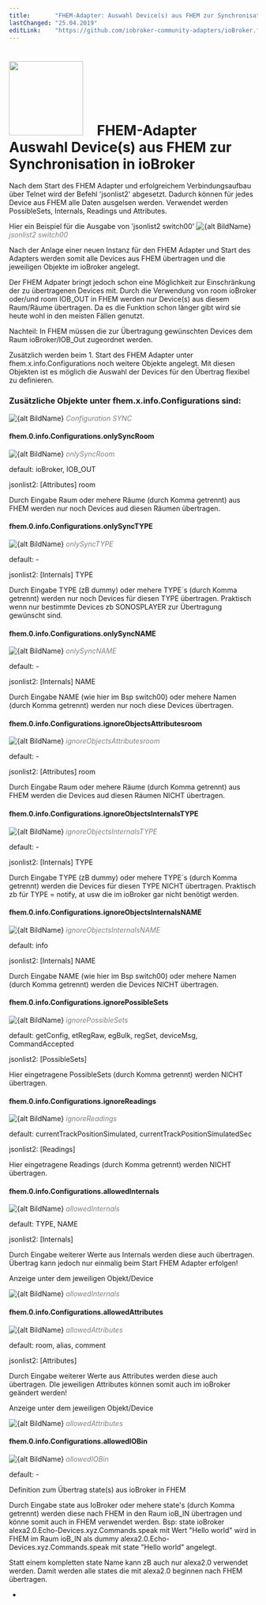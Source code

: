 ```yaml
---
title:       "FHEM-Adapter: Auswahl Device(s) aus FHEM zur Synchronisation in ioBroker"
lastChanged: "25.04.2019"
editLink:    "https://github.com/iobroker-community-adapters/ioBroker.fhem/blob/master/docs/de/Synchro.md"
---
```


# <img src="media/fhem.png" width=150 hight=150/>&emsp;FHEM-Adapter<br> Auswahl Device(s) aus FHEM zur Synchronisation in ioBroker
Nach dem Start des FHEM Adapter und erfolgreichem Verbindungsaufbau über Telnet wird der Befehl 'jsonlist2' abgesetzt.
Dadurch können für jedes Device aus FHEM alle Daten ausgelsen werden. Verwendet werden PossibleSets, Internals, Readings und Attributes. 

Hier ein Beispiel für die Ausgabe von 'jsonlist2 switch00'
![{alt BildName}](media/jsonlist2.PNG "jsonlist2 switch00") <span style="color:grey">*jsonlist2 switch00*</span>

Nach der Anlage einer neuen Instanz für den FHEM Adapter und Start des Adapters werden somit alle Devices aus FHEM übertragen und die jeweiligen Objekte im ioBroker angelegt.

Der FHEM Adpater bringt jedoch schon eine Möglichkeit zur Einschränkung der zu übertragenen Devices mit.
Durch die Verwendung von room ioBroker oder/und room IOB_OUT in FHEM werden nur Device(s) aus diesem Raum/Räume übertragen.
Da es die Funktion schon länger gibt wird sie heute wohl in den meisten Fällen genutzt.

Nachteil: In FHEM müssen die zur Übertragung gewünschten Devices dem Raum ioBroker/IOB_Out zugeordnet werden.

Zusätzlich werden beim 1. Start des FHEM Adapter unter fhem.x.info.Configurations noch weitere Objekte angelegt.
Mit diesen Objekten ist es möglich die Auswahl der Devices für den Übertrag flexibel zu definieren.


### Zusätzliche Objekte unter fhem.x.info.Configurations sind:
![{alt BildName}](media/Configurations_SYNC.PNG "Configuration SYNC") <span style="color:grey">*Configuration SYNC*</span>

#### fhem.0.info.Configurations.onlySyncRoom
![{alt BildName}](media/Config_Sync_onlySyncRoom.PNG "onlySyncRoom") <span style="color:grey">*onlySyncRoom*</span>

default:   ioBroker, IOB_OUT

jsonlist2: [Attributes] room

Durch Eingabe Raum oder mehere Räume (durch Komma getrennt) aus FHEM werden nur noch Devices aud diesen Räumen  übertragen.


#### fhem.0.info.Configurations.onlySyncTYPE
![{alt BildName}](media/Config_Sync_onlySyncTYPE.PNG "onlySyncTYPE") <span style="color:grey">*onlySyncTYPE*</span>

default:    -

jsonlist2: [Internals] TYPE

Durch Eingabe TYPE (zB dummy) oder mehere TYPE´s (durch Komma getrennt) werden nur noch Devices für diesen TYPE übertragen.
Praktisch wenn nur bestimmte Devices zb SONOSPLAYER zur Übertragung gewünscht sind.

#### fhem.0.info.Configurations.onlySyncNAME
![{alt BildName}](media/Config_Sync_onlySyncNAME.PNG "onlySyncNAME") <span style="color:grey">*onlySyncNAME*</span>

default: -

jsonlist2: [Internals] NAME

Durch Eingabe NAME (wie hier im Bsp switch00) oder mehere Namen (durch Komma getrennt) werden nur noch diese Devices übertragen.

#### fhem.0.info.Configurations.ignoreObjectsAttributesroom
![{alt BildName}](media/Config_Sync_ignoreObjectsAttributesroom.PNG "ignoreObjectsAttributesroom") <span style="color:grey">*ignoreObjectsAttributesroom*</span>

default:   -

jsonlist2: [Attributes] room

Durch Eingabe Raum oder mehere Räume (durch Komma getrennt) aus FHEM werden die Devices aud diesen Räumen NICHT  übertragen.

#### fhem.0.info.Configurations.ignoreObjectsInternalsTYPE
![{alt BildName}](media/Config_Sync_ignoreObjectsInternalsTYPE.PNG "ignoreObjectsInternalsTYPE") <span style="color:grey">*ignoreObjectsInternalsTYPE*</span>

default:    -

jsonlist2: [Internals] TYPE

Durch Eingabe TYPE (zB dummy) oder mehere TYPE´s (durch Komma getrennt) werden die Devices für diesen TYPE NICHT übertragen.
Praktisch zb für TYPE = notify, at usw die im ioBroker gar nicht benötigt werden.

#### fhem.0.info.Configurations.ignoreObjectsInternalsNAME
![{alt BildName}](media/Config_Sync_ignoreObjectsInternalsNAME.PNG "ignoreObjectsInternalsNAME") <span style="color:grey">*ignoreObjectsInternalsNAME*</span>

default:    info

jsonlist2: [Internals] NAME

Durch Eingabe NAME (wie hier im Bsp switch00) oder mehere Namen (durch Komma getrennt) werden die Devices NICHT übertragen.

#### fhem.0.info.Configurations.ignorePossibleSets
![{alt BildName}](media/Config_Sync_ignorePossibleSets.PNG "ignorePossibleSets") <span style="color:grey">*ignorePossibleSets*</span>

default: getConfig, etRegRaw, egBulk, regSet, deviceMsg, CommandAccepted

jsonlist2: [PossibleSets]

Hier eingetragene PossibleSets (durch Komma getrennt) werden NICHT übertragen.

#### fhem.0.info.Configurations.ignoreReadings
![{alt BildName}](media/Config_Sync_ignoreReadings.PNG "ignoreReadings") <span style="color:grey">*ignoreReadings*</span>

default:    currentTrackPositionSimulated, currentTrackPositionSimulatedSec

jsonlist2: [Readings]

Hier eingetragene Readings (durch Komma getrennt) werden NICHT übertragen.

#### fhem.0.info.Configurations.allowedInternals
![{alt BildName}](media/Config_Sync_allowedInternals.PNG "allowedInternals") <span style="color:grey">*allowedInternals*</span>

default: TYPE, NAME

jsonlist2: [Internals]

Durch Eingabe weiterer Werte aus Internals werden diese auch übertragen.
Übertrag kann jedoch nur einmalig beim Start FHEM Adapter erfolgen!

Anzeige unter dem jeweiligen Objekt/Device 

![{alt BildName}](media/switch00_Internals.PNG "allowedInternals") <span style="color:grey">*allowedInternals*</span>

#### fhem.0.info.Configurations.allowedAttributes
![{alt BildName}](media/Config_Sync_allowedAttributes.PNG "allowedAttributes") <span style="color:grey">*allowedAttributes*</span>

default:   room, alias, comment

jsonlist2: [Attributes]

Durch Eingabe weiterer Werte aus Attributes werden diese auch übertragen.
DIe jeweiligen Attributes können somit auch im ioBroker geändert werden!

Anzeige unter dem jeweiligen Objekt/Device 

![{alt BildName}](media/switch00_Attributes.PNG "allowedAttributes") <span style="color:grey">*allowedAttributes*</span>

#### fhem.0.info.Configurations.allowedIOBin
![{alt BildName}](media/Config_Sync_allowedIOBin.PNG "allowedIOBin") <span style="color:grey">*allowedIOBin*</span>

default: -

Definition zum Übertrag state(s) aus ioBroker in FHEM

Durch Eingabe state aus IoBroker oder mehere state's (durch Komma getrennt) werden diese nach FHEM in den Raum ioB_IN übertragen und könne somit auch in FHEM verwendet werden.
Bsp: state ioBroker alexa2.0.Echo-Devices.xyz.Commands.speak mit Wert "Hello world" 
wird in FHEM im Raum ioB_IN als dummy alexa2.0.Echo-Devices.xyz.Commands.speak mit state "Hello world" angelegt.

Statt einem kompletten state Name kann zB auch nur alexa2.0 verwendet werden.
Damit werden alle states die mit alexa2.0 beginnen nach FHEM übertragen.




<!-- Bild einfügen
![{alt BildName}](media/jsonlist2.png "jsonlist2 switch00") <span style="color:grey">*jsonlist2 switch00*</span>
-->
-









